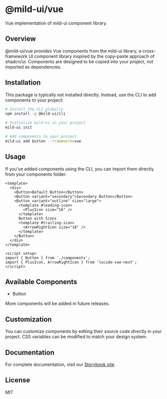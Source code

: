 # @mild-ui/vue

Vue implementation of mild-ui component library.

## Overview

@mild-ui/vue provides Vue components from the mild-ui library, a cross-framework UI component library inspired by the copy-paste approach of shadcn/ui. Components are designed to be copied into your project, not imported as dependencies.

## Installation

This package is typically not installed directly. Instead, use the CLI to add components to your project:

```bash
# Install the CLI globally
npm install -g @mild-ui/cli

# Initialize mild-ui in your project
mild-ui init

# Add components to your project
mild-ui add button --framework=vue
```

## Usage

If you've added components using the CLI, you can import them directly from your components folder:

```vue
<template>
  <div>
    <Button>Default Button</Button>
    <Button variant="secondary">Secondary Button</Button>
    <Button variant="outline" size="large">
      <template #leading-icon>
        <PlusIcon size="16" />
      </template>
      Button with Icons
      <template #trailing-icon>
        <ArrowRightIcon size="16" />
      </template>
    </Button>
  </div>
</template>

<script setup>
import { Button } from './components';
import { PlusIcon, ArrowRightIcon } from 'lucide-vue-next';
</script>
```

## Available Components

- Button

More components will be added in future releases.

## Customization

You can customize components by editing their source code directly in your project. CSS variables can be modified to match your design system.

## Documentation

For complete documentation, visit our [Storybook site](https://codewithriyan.github.io/mild-ui/).

## License

MIT